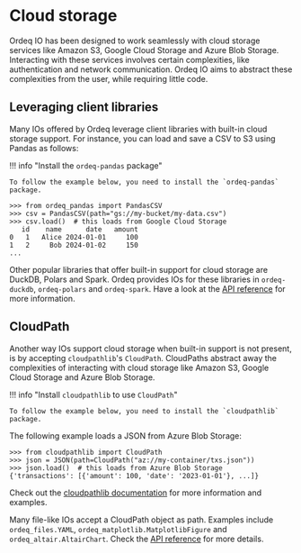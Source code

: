 # Cloud storage

Ordeq IO has been designed to work seamlessly with cloud storage services like Amazon S3, Google Cloud Storage and Azure Blob Storage.
Interacting with these services involves certain complexities, like authentication and network communication.
Ordeq IO aims to abstract these complexities from the user, while requiring little code.

## Leveraging client libraries

Many IOs offered by Ordeq leverage client libraries with built-in cloud storage support.
For instance, you can load and save a CSV to S3 using Pandas as follows:

!!! info "Install the `ordeq-pandas` package"

    To follow the example below, you need to install the `ordeq-pandas` package.

```pycon
>>> from ordeq_pandas import PandasCSV
>>> csv = PandasCSV(path="gs://my-bucket/my-data.csv")
>>> csv.load()  # this loads from Google Cloud Storage
   id    name      date   amount
0   1   Alice 2024-01-01     100
1   2     Bob 2024-01-02     150
...
```

Other popular libraries that offer built-in support for cloud storage are DuckDB, Polars and Spark.
Ordeq provides IOs for these libraries in `ordeq-duckdb`, `ordeq-polars` and `ordeq-spark`.
Have a look at the [API reference][api] for more information.

## CloudPath

Another way IOs support cloud storage when built-in support is not present, is by accepting `cloudpathlib`'s `CloudPath`.
CloudPaths abstract away the complexities of interacting with cloud storage like Amazon S3, Google Cloud Storage and Azure Blob Storage.

!!! info "Install `cloudpathlib` to use `CloudPath`"

    To follow the example below, you need to install the `cloudpathlib` package.

The following example loads a JSON from Azure Blob Storage:

```pycon
>>> from cloudpathlib import CloudPath
>>> json = JSON(path=CloudPath("az://my-container/txs.json"))
>>> json.load()  # this loads from Azure Blob Storage
{'transactions': [{'amount': 100, 'date': '2023-01-01'}, ...]}
```

Check out the [cloudpathlib documentation][cloudpathlib] for more information and examples.

Many file-like IOs accept a CloudPath object as path.
Examples include `ordeq_files.YAML`, `ordeq_matplotlib.MatplotlibFigure` and `ordeq_altair.AltairChart`.
Check the [API reference][api] for more details.

[api]: ../api/ordeq/types.md
[cloudpathlib]: https://cloudpathlib.drivendata.org/stable/
